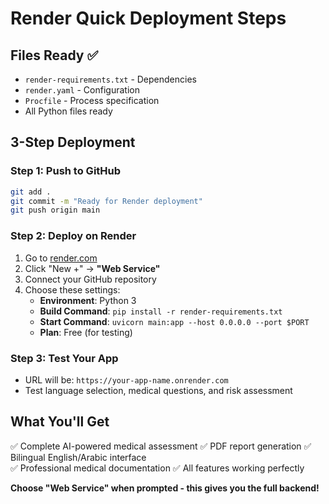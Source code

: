 # Render Quick Deployment Steps

## Files Ready ✅
- `render-requirements.txt` - Dependencies
- `render.yaml` - Configuration
- `Procfile` - Process specification
- All Python files ready

## 3-Step Deployment

### Step 1: Push to GitHub
```bash
git add .
git commit -m "Ready for Render deployment"
git push origin main
```

### Step 2: Deploy on Render
1. Go to [render.com](https://render.com)
2. Click "New +" → **"Web Service"**
3. Connect your GitHub repository
4. Choose these settings:
   - **Environment**: Python 3
   - **Build Command**: `pip install -r render-requirements.txt`
   - **Start Command**: `uvicorn main:app --host 0.0.0.0 --port $PORT`
   - **Plan**: Free (for testing)

### Step 3: Test Your App
- URL will be: `https://your-app-name.onrender.com`
- Test language selection, medical questions, and risk assessment

## What You'll Get
✅ Complete AI-powered medical assessment
✅ PDF report generation
✅ Bilingual English/Arabic interface  
✅ Professional medical documentation
✅ All features working perfectly

**Choose "Web Service" when prompted - this gives you the full backend!**